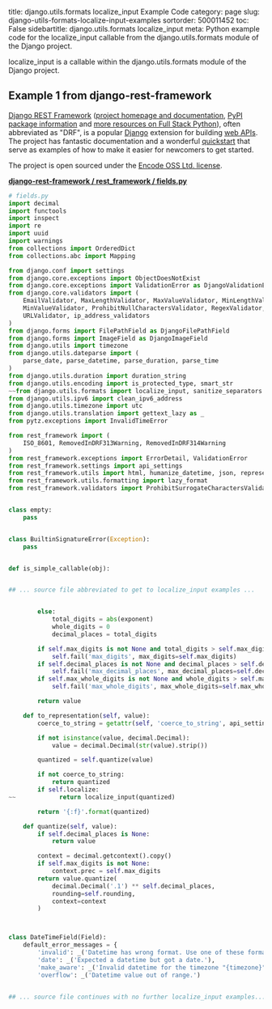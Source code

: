 title: django.utils.formats localize_input Example Code
category: page
slug: django-utils-formats-localize-input-examples
sortorder: 500011452
toc: False
sidebartitle: django.utils.formats localize_input
meta: Python example code for the localize_input callable from the django.utils.formats module of the Django project.


localize_input is a callable within the django.utils.formats module of the Django project.


## Example 1 from django-rest-framework
[Django REST Framework](https://github.com/encode/django-rest-framework)
([project homepage and documentation](https://www.django-rest-framework.org/),
[PyPI package information](https://pypi.org/project/djangorestframework/)
and [more resources on Full Stack Python](/django-rest-framework-drf.html)),
often abbreviated as "DRF", is a popular [Django](/django.html) extension
for building [web APIs](/application-programming-interfaces.html).
The project has fantastic documentation and a wonderful
[quickstart](https://www.django-rest-framework.org/tutorial/quickstart/)
that serve as examples of how to make it easier for newcomers
to get started.

The project is open sourced under the
[Encode OSS Ltd. license](https://github.com/encode/django-rest-framework/blob/master/LICENSE.md).

[**django-rest-framework / rest_framework / fields.py**](https://github.com/encode/django-rest-framework/blob/master/rest_framework/./fields.py)

```python
# fields.py
import decimal
import functools
import inspect
import re
import uuid
import warnings
from collections import OrderedDict
from collections.abc import Mapping

from django.conf import settings
from django.core.exceptions import ObjectDoesNotExist
from django.core.exceptions import ValidationError as DjangoValidationError
from django.core.validators import (
    EmailValidator, MaxLengthValidator, MaxValueValidator, MinLengthValidator,
    MinValueValidator, ProhibitNullCharactersValidator, RegexValidator,
    URLValidator, ip_address_validators
)
from django.forms import FilePathField as DjangoFilePathField
from django.forms import ImageField as DjangoImageField
from django.utils import timezone
from django.utils.dateparse import (
    parse_date, parse_datetime, parse_duration, parse_time
)
from django.utils.duration import duration_string
from django.utils.encoding import is_protected_type, smart_str
~~from django.utils.formats import localize_input, sanitize_separators
from django.utils.ipv6 import clean_ipv6_address
from django.utils.timezone import utc
from django.utils.translation import gettext_lazy as _
from pytz.exceptions import InvalidTimeError

from rest_framework import (
    ISO_8601, RemovedInDRF313Warning, RemovedInDRF314Warning
)
from rest_framework.exceptions import ErrorDetail, ValidationError
from rest_framework.settings import api_settings
from rest_framework.utils import html, humanize_datetime, json, representation
from rest_framework.utils.formatting import lazy_format
from rest_framework.validators import ProhibitSurrogateCharactersValidator


class empty:
    pass


class BuiltinSignatureError(Exception):
    pass


def is_simple_callable(obj):


## ... source file abbreviated to get to localize_input examples ...


        else:
            total_digits = abs(exponent)
            whole_digits = 0
            decimal_places = total_digits

        if self.max_digits is not None and total_digits > self.max_digits:
            self.fail('max_digits', max_digits=self.max_digits)
        if self.decimal_places is not None and decimal_places > self.decimal_places:
            self.fail('max_decimal_places', max_decimal_places=self.decimal_places)
        if self.max_whole_digits is not None and whole_digits > self.max_whole_digits:
            self.fail('max_whole_digits', max_whole_digits=self.max_whole_digits)

        return value

    def to_representation(self, value):
        coerce_to_string = getattr(self, 'coerce_to_string', api_settings.COERCE_DECIMAL_TO_STRING)

        if not isinstance(value, decimal.Decimal):
            value = decimal.Decimal(str(value).strip())

        quantized = self.quantize(value)

        if not coerce_to_string:
            return quantized
        if self.localize:
~~            return localize_input(quantized)

        return '{:f}'.format(quantized)

    def quantize(self, value):
        if self.decimal_places is None:
            return value

        context = decimal.getcontext().copy()
        if self.max_digits is not None:
            context.prec = self.max_digits
        return value.quantize(
            decimal.Decimal('.1') ** self.decimal_places,
            rounding=self.rounding,
            context=context
        )



class DateTimeField(Field):
    default_error_messages = {
        'invalid': _('Datetime has wrong format. Use one of these formats instead: {format}.'),
        'date': _('Expected a datetime but got a date.'),
        'make_aware': _('Invalid datetime for the timezone "{timezone}".'),
        'overflow': _('Datetime value out of range.')


## ... source file continues with no further localize_input examples...

```

